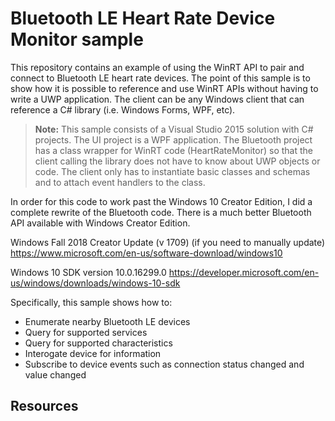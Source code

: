 # Bluetooth LE Heart Rate Device Monitor sample

This repository contains an example of using the WinRT API to pair and connect to Bluetooth LE heart rate devices. The point of this sample is to show how it is possible to reference and use WinRT APIs without having to write a UWP application. The client can be any Windows client that can reference a C# library (i.e. Windows Forms, WPF, etc).

> **Note:** This sample consists of a Visual Studio 2015 solution with C# projects. The UI project is a WPF application. The Bluetooth project has a class wrapper for WinRT code (HeartRateMonitor) so that the client calling the library does not have to know about UWP objects or code. The client only has to instantiate basic classes and schemas and to attach event handlers to the class.

In order for this code to work past the Windows 10 Creator Edition, I did a complete rewrite of the Bluetooth code. There is a much better Bluetooth API available with Windows Creator Edition.

Windows Fall 2018 Creator Update (v 1709) (if you need to manually update) <https://www.microsoft.com/en-us/software-download/windows10>

Windows 10 SDK version 10.0.16299.0 <https://developer.microsoft.com/en-us/windows/downloads/windows-10-sdk>

Specifically, this sample shows how to:

- Enumerate nearby Bluetooth LE devices
- Query for supported services
- Query for supported characteristics
- Interogate device for information
- Subscribe to device events such as connection status changed and value changed

## Resources

